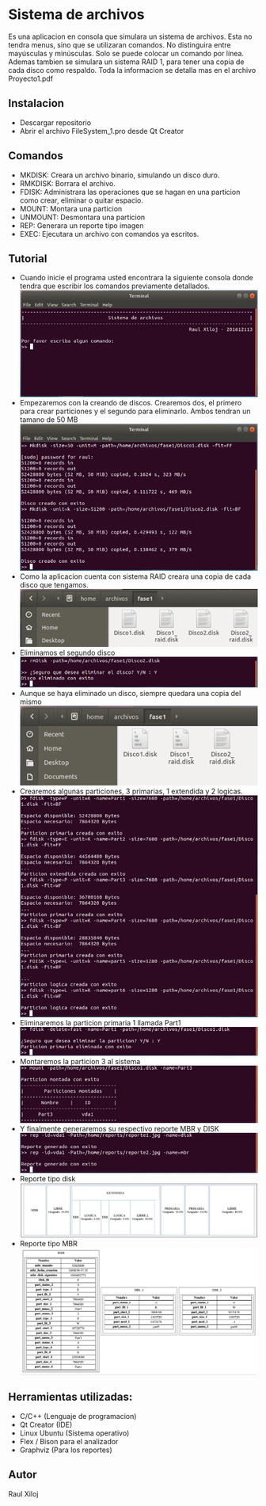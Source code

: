 # Sistema de archivos 

Es una aplicacion en consola que simulara un sistema de archivos. Esta no tendra menus, sino que se utilizaran comandos. No distinguira entre mayúsculas y minúsculas. Solo se puede colocar un comando por línea. Ademas tambien se simulara un sistema RAID 1, para tener una copia de cada disco como respaldo. Toda la informacion se detalla mas en el archivo Proyecto1.pdf 

## Instalacion
- Descargar repositorio
- Abrir el archivo FileSystem_1.pro desde Qt Creator

## Comandos
- MKDISK: Creara un archivo binario, simulando un disco duro.
- RMKDISK: Borrara el archivo.
- FDISK: Administrara las operaciones que se hagan en una particion como crear, eliminar o quitar espacio.
- MOUNT: Montara una particion
- UNMOUNT: Desmontara una particion
- REP: Generara un reporte tipo imagen
- EXEC: Ejecutara un archivo con comandos ya escritos. 

## Tutorial
 - Cuando inicie el programa usted encontrara la siguiente consola donde tendra que escribir los comandos previamente detallados.
 ![No se encuentra la imagen](https://github.com/raulxiloj/FileSystem_1/blob/master/Imagenes/Inicio.png)
 - Empezaremos con la creando de discos. Crearemos dos, el primero para crear particiones y el segundo para eliminarlo. Ambos  tendran un tamano de 50 MB
 ![No se encuentra la imagen](https://github.com/raulxiloj/FileSystem_1/blob/master/Imagenes/mkdisk_2.png)
 - Como la aplicacion cuenta con sistema RAID creara una copia de cada disco que tengamos.
 ![No se encuentra la imagen](https://github.com/raulxiloj/FileSystem_1/blob/master/Imagenes/mkdisk_1.png)
 - Eliminamos el segundo disco
 ![No se encuentra la imagen](https://github.com/raulxiloj/FileSystem_1/blob/master/Imagenes/rmdisk.png)
 - Aunque se haya eliminado un disco, siempre quedara una copia del mismo 
 ![No se encuentra la imagen](https://github.com/raulxiloj/FileSystem_1/blob/master/Imagenes/rmdisk_1.png)
 - Crearemos algunas particiones, 3 primarias, 1 extendida y 2 logicas. 
 ![No se encuentra la imagen](https://github.com/raulxiloj/FileSystem_1/blob/master/Imagenes/fdisk_2.png)
 - Eliminaremos la particion primaria 1 llamada Part1
 ![No se encuentra la imagen](https://github.com/raulxiloj/FileSystem_1/blob/master/Imagenes/fdisk_del.png)
 - Montaremos la particion 3 al sistema
 ![No se encuentra la imagen](https://github.com/raulxiloj/FileSystem_1/blob/master/Imagenes/mounti.png)
 - Y finalmente generaremos su respectivo reporte MBR y DISK
 ![No se encuentra la imagen](https://github.com/raulxiloj/FileSystem_1/blob/master/Imagenes/reports.png)
 - Reporte tipo disk
 ![No se encuentra la imagen](https://github.com/raulxiloj/FileSystem_1/blob/master/Imagenes/reporte1.jpg)
 - Reporte tipo MBR
 ![No se encuentra la imagen](https://github.com/raulxiloj/FileSystem_1/blob/master/Imagenes/reporte2.jpg)
 
## Herramientas utilizadas:
- C/C++ (Lenguaje de programacion) 
- Qt Creator (IDE)
- Linux Ubuntu (Sistema operativo) 
- Flex / Bison para el analizador
- Graphviz (Para los reportes)



## Autor 
Raul Xiloj
